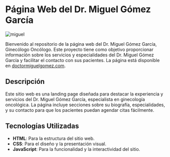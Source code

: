 # Página Web del Dr. Miguel Gómez García
![miguel](https://github.com/user-attachments/assets/10216811-d739-455d-a2ff-9c2defb348c2)


Bienvenido al repositorio de la página web del Dr. Miguel Gómez García, Ginecólogo Oncólogo. Este proyecto tiene como objetivo proporcionar información sobre los servicios y especialidades del Dr. Miguel Gómez García y facilitar el contacto con sus pacientes. La página está disponible en [doctormiguelgomez.com](https://doctormiguelgomez.com).

## Descripción

Este sitio web es una landing page diseñada para destacar la experiencia y servicios del Dr. Miguel Gómez García, especialista en ginecología oncológica. La página incluye secciones sobre su biografía, especialidades, y su contacto para que los pacientes puedan agendar citas fácilmente.

## Tecnologías Utilizadas

- **HTML**: Para la estructura del sitio web.
- **CSS**: Para el diseño y la presentación visual.
- **JavaScript**: Para la funcionalidad y la interactividad del sitio.

